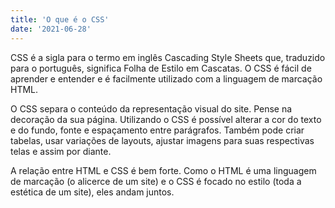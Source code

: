 ```yaml
---
title: 'O que é o CSS'
date: '2021-06-28'
---
```


CSS é a sigla para o termo em inglês Cascading Style Sheets que, traduzido para o português, significa Folha de Estilo em Cascatas. O CSS é fácil de aprender e entender e é facilmente utilizado com a linguagem de marcação HTML. 

O CSS separa o conteúdo da representação visual do site. Pense  na decoração da sua página. Utilizando o CSS é possível alterar a cor do texto e do fundo, fonte e espaçamento entre parágrafos. Também pode criar tabelas, usar variações de layouts, ajustar imagens para suas respectivas telas e assim por diante.

A relação entre HTML e CSS é bem forte. Como o HTML é uma linguagem de marcação (o alicerce de um site) e o CSS é focado no estilo (toda a estética de um site), eles andam juntos.